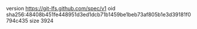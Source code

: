 version https://git-lfs.github.com/spec/v1
oid sha256:48408b451fe448951d3ed1dcb71b1459be1beb73af805b1e3d39181f0794c435
size 3924
